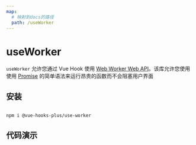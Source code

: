 ```yaml
---
map:
  # 映射到docs的路径
  path: /useWorker
---
```


# useWorker

`useWorker` 允许您通过 Vue Hook 使用 [Web Worker Web API](https://developer.mozilla.org/en-US/docs/Web/API/Web_Workers_API/Using_web_workers)。该库允许您使用使用 [Promise](https://developer.mozilla.org/en-US/docs/Web/JavaScript/Reference/Global_Objects/Promise?retiredLocale=it) 的简单语法来运行昂贵的函数而不会阻塞用户界面

## 安装

```bash

npm i @vue-hooks-plus/use-worker

```

## 代码演示

<demo src="./demo/demo.vue"
  language="vue"
  title="基本用法"
  desc="正常排序会阻塞UI渲染，而worker排序则不会"> </demo>
